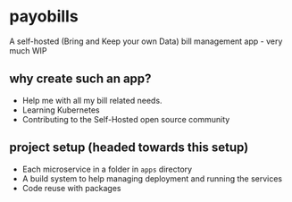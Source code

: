 # payobills
A self-hosted (Bring and Keep your own Data) bill management app - very much WIP

## why create such an app?
- Help me with all my bill related needs.
- Learning Kubernetes
- Contributing to the Self-Hosted open source community

## project setup (headed towards this setup)
- Each microservice in a folder in `apps` directory
- A build system to help managing deployment and running the services
- Code reuse with packages 
